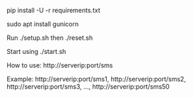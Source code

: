 pip install -U -r requirements.txt

sudo apt install gunicorn

Run ./setup.sh then ./reset.sh

Start using ./start.sh

How to use: http://serverip:port/sms<num>

Example: http://serverip:port/sms1, http://serverip:port/sms2, http://serverip:port/sms3, ..., http://serverip:port/sms50
